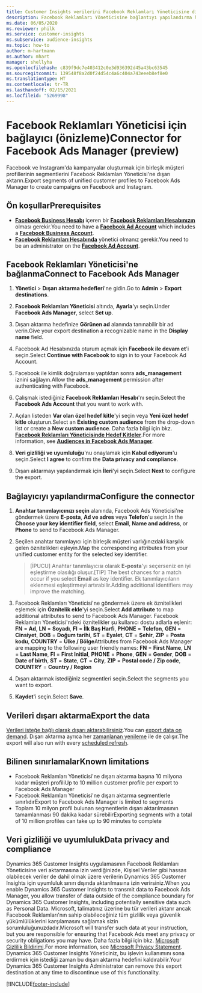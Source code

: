 ```yaml
---
title: Customer Insights verilerini Facebook Reklamları Yöneticisine dışarı aktarma
description: Facebook Reklamları Yöneticisine bağlantıyı yapılandırma hakkında bilgi edinin.
ms.date: 06/05/2020
ms.reviewer: philk
ms.service: customer-insights
ms.subservice: audience-insights
ms.topic: how-to
author: m-hartmann
ms.author: mhart
manager: shellyha
ms.openlocfilehash: c839f9dc7e403412c0e3d936392d45a43bc63545
ms.sourcegitcommit: 139548f8a2d0f24d54c4a6c404a743eeeb8ef8e0
ms.translationtype: HT
ms.contentlocale: tr-TR
ms.lasthandoff: 02/15/2021
ms.locfileid: "5269998"
---
```

# <a name="connector-for-facebook-ads-manager-preview"></a><span data-ttu-id="39284-103">Facebook Reklamları Yöneticisi için bağlayıcı (önizleme)</span><span class="sxs-lookup"><span data-stu-id="39284-103">Connector for Facebook Ads Manager (preview)</span></span>

<span data-ttu-id="39284-104">Facebook ve Instagram'da kampanyalar oluşturmak için birleşik müşteri profillerinin segmentlerini Facebook Reklamları Yöneticisi'ne dışarı aktarın.</span><span class="sxs-lookup"><span data-stu-id="39284-104">Export segments of unified customer profiles to Facebook Ads Manager to create campaigns on Facebook and Instagram.</span></span>

## <a name="prerequisites"></a><span data-ttu-id="39284-105">Ön koşullar</span><span class="sxs-lookup"><span data-stu-id="39284-105">Prerequisites</span></span>

- <span data-ttu-id="39284-106">[**Facebook Business Hesabı**](https://business.facebook.com/) içeren bir [**Facebook Reklamları Hesabınızın**](https://www.facebook.com/business/learn/lessons/step-by-step-ads-manager-account) olması gerekir.</span><span class="sxs-lookup"><span data-stu-id="39284-106">You need to have a [**Facebook Ad Account**](https://www.facebook.com/business/learn/lessons/step-by-step-ads-manager-account) which includes a [**Facebook Business Account**](https://business.facebook.com/).</span></span>
- <span data-ttu-id="39284-107">[**Facebook Reklamları Hesabında**](https://www.facebook.com/business/learn/lessons/step-by-step-ads-manager-account) yönetici olmanız gerekir.</span><span class="sxs-lookup"><span data-stu-id="39284-107">You need to be an administrator on the [**Facebook Ad Account**](https://www.facebook.com/business/learn/lessons/step-by-step-ads-manager-account).</span></span>

## <a name="connect-to-facebook-ads-manager"></a><span data-ttu-id="39284-108">Facebook Reklamları Yöneticisi'ne bağlanma</span><span class="sxs-lookup"><span data-stu-id="39284-108">Connect to Facebook Ads Manager</span></span>

1. <span data-ttu-id="39284-109">**Yönetici** > **Dışarı aktarma hedefleri**'ne gidin.</span><span class="sxs-lookup"><span data-stu-id="39284-109">Go to **Admin** > **Export destinations**.</span></span>

1. <span data-ttu-id="39284-110">**Facebook Reklamları Yöneticisi** altında, **Ayarla**'yı seçin.</span><span class="sxs-lookup"><span data-stu-id="39284-110">Under **Facebook Ads Manager**, select **Set up**.</span></span>

1. <span data-ttu-id="39284-111">Dışarı aktarma hedefinize **Görünen ad** alanında tanınabilir bir ad verin.</span><span class="sxs-lookup"><span data-stu-id="39284-111">Give your export destination a recognizable name in the **Display name** field.</span></span>

1. <span data-ttu-id="39284-112">Facebook Ad Hesabınızda oturum açmak için **Facebook ile devam et**'i seçin.</span><span class="sxs-lookup"><span data-stu-id="39284-112">Select **Continue with Facebook** to sign in to your Facebook Ad Account.</span></span>

1. <span data-ttu-id="39284-113">Facebook ile kimlik doğrulaması yaptıktan sonra **ads_management** iznini sağlayın.</span><span class="sxs-lookup"><span data-stu-id="39284-113">Allow the **ads_management** permission after authenticating with Facebook.</span></span>

1. <span data-ttu-id="39284-114">Çalışmak istediğiniz **Facebook Reklamları Hesabı**'nı seçin.</span><span class="sxs-lookup"><span data-stu-id="39284-114">Select the **Facebook Ads Account** that you want to work with.</span></span>

1. <span data-ttu-id="39284-115">Açılan listeden **Var olan özel hedef kitle**'yi seçin veya **Yeni özel hedef kitle** oluşturun.</span><span class="sxs-lookup"><span data-stu-id="39284-115">Select an **Existing custom audience** from the drop-down list or create a **New custom audience**.</span></span> <span data-ttu-id="39284-116">Daha fazla bilgi için bkz. [**Facebook Reklamları Yöneticisinde Hedef Kitleler**](https://www.facebook.com/business/help/744354708981227?id=2469097953376494).</span><span class="sxs-lookup"><span data-stu-id="39284-116">For more information, see [**Audiences in Facebook Ads Manager**](https://www.facebook.com/business/help/744354708981227?id=2469097953376494).</span></span>

1. <span data-ttu-id="39284-117">**Veri gizliliği ve uyumluluğu**'nu onaylamak için **Kabul ediyorum**'u seçin.</span><span class="sxs-lookup"><span data-stu-id="39284-117">Select **I agree** to confirm the **Data privacy and compliance**.</span></span>

1. <span data-ttu-id="39284-118">Dışarı aktarmayı yapılandırmak için **İleri**'yi seçin.</span><span class="sxs-lookup"><span data-stu-id="39284-118">Select **Next** to configure the export.</span></span>

## <a name="configure-the-connector"></a><span data-ttu-id="39284-119">Bağlayıcıyı yapılandırma</span><span class="sxs-lookup"><span data-stu-id="39284-119">Configure the connector</span></span>

1. <span data-ttu-id="39284-120">**Anahtar tanımlayıcınızı seçin** alanında, Facebook Ads Yöneticisi'ne göndermek üzere **E-posta**, **Ad ve adres** veya **Telefon**'u seçin.</span><span class="sxs-lookup"><span data-stu-id="39284-120">In the **Choose your key identifier field**, select **Email**, **Name and address**, or **Phone** to send to Facebook Ads Manager.</span></span>

1. <span data-ttu-id="39284-121">Seçilen anahtar tanımlayıcı için birleşik müşteri varlığınızdaki karşılık gelen öznitelikleri eşleyin.</span><span class="sxs-lookup"><span data-stu-id="39284-121">Map the corresponding attributes from your unified customer entity for the selected key identifier.</span></span>
   > <span data-ttu-id="39284-122">[İPUCU] Anahtar tanımlayıcısı olarak **E-posta**'yı seçerseniz en iyi eşleştirme olasılığı oluşur.</span><span class="sxs-lookup"><span data-stu-id="39284-122">[TIP] The best chances for a match occur if you select **Email** as key identifier.</span></span> <span data-ttu-id="39284-123">Ek tanımlayıcıların eklenmesi eşleştirmeyi artırabilir.</span><span class="sxs-lookup"><span data-stu-id="39284-123">Adding additional identifiers may improve the matching.</span></span>

1. <span data-ttu-id="39284-124">Facebook Reklamları Yöneticisi'ne göndermek üzere ek öznitelikleri eşlemek için **Öznitelik ekle**'yi seçin.</span><span class="sxs-lookup"><span data-stu-id="39284-124">Select **Add attribute** to map additional attributes to send to Facebook Ads Manager.</span></span> <span data-ttu-id="39284-125">Facebook Reklamları Yöneticisi'ndeki öznitelikler şu kullanıcı dostu adlarla eşlenir: **FN** = **Ad**, **LN** = **Soyadı**, **FI** = **İlk Baş Harfi**, **PHONE** = **Telefon**, **GEN** = **Cinsiyet**, **DOB** = **Doğum tarihi**, **ST** = **Eyalet**, **CT** = **Şehir**, **ZIP** = **Posta kodu**, **COUNTRY** = **Ülke / Bölge**</span><span class="sxs-lookup"><span data-stu-id="39284-125">Attributes from Facebook Ads Manager are mapping to the following user friendly names: **FN** = **First Name**, **LN** = **Last Name**, **FI** = **First Initial**, **PHONE** = **Phone**, **GEN** = **Gender**, **DOB** = **Date of birth**, **ST** = **State**, **CT** = **City**, **ZIP** = **Postal code / Zip code**, **COUNTRY** = **Country / Region**</span></span>

1. <span data-ttu-id="39284-126">Dışarı aktarmak istediğiniz segmentleri seçin.</span><span class="sxs-lookup"><span data-stu-id="39284-126">Select the segments you want to export.</span></span>

1. <span data-ttu-id="39284-127">**Kaydet**'i seçin.</span><span class="sxs-lookup"><span data-stu-id="39284-127">Select **Save**.</span></span>

## <a name="export-the-data"></a><span data-ttu-id="39284-128">Verileri dışarı aktarma</span><span class="sxs-lookup"><span data-stu-id="39284-128">Export the data</span></span>

<span data-ttu-id="39284-129">[Verileri isteğe bağlı olarak dışarı aktarabilirsiniz](export-destinations.md).</span><span class="sxs-lookup"><span data-stu-id="39284-129">You can [export data on demand](export-destinations.md).</span></span> <span data-ttu-id="39284-130">Dışarı aktarma ayrıca her [zamanlanan yenileme](system.md#schedule-tab) ile de çalışır.</span><span class="sxs-lookup"><span data-stu-id="39284-130">The export will also run with every [scheduled refresh](system.md#schedule-tab).</span></span>

## <a name="known-limitations"></a><span data-ttu-id="39284-131">Bilinen sınırlamalar</span><span class="sxs-lookup"><span data-stu-id="39284-131">Known limitations</span></span>

- <span data-ttu-id="39284-132">Facebook Reklamları Yöneticisi'ne dışarı aktarma başına 10 milyona kadar müşteri profili</span><span class="sxs-lookup"><span data-stu-id="39284-132">Up to 10 million customer profile per export to Facebook Ads Manager</span></span> 
- <span data-ttu-id="39284-133">Facebook Reklamları Yöneticisi'ne dışarı aktarma segmentlerle sınırlıdır</span><span class="sxs-lookup"><span data-stu-id="39284-133">Export to Facebook Ads Manager is limited to segments</span></span>
- <span data-ttu-id="39284-134">Toplam 10 milyon profil bulunan segmentlerin dışarı aktarılmasının tamamlanması 90 dakika kadar sürebilir</span><span class="sxs-lookup"><span data-stu-id="39284-134">Exporting segments with a total of 10 million profiles can take up to 90 minutes to complete</span></span>

## <a name="data-privacy-and-compliance"></a><span data-ttu-id="39284-135">Veri gizliliği ve uyumluluk</span><span class="sxs-lookup"><span data-stu-id="39284-135">Data privacy and compliance</span></span>

<span data-ttu-id="39284-136">Dynamics 365 Customer Insights uygulamasının Facebook Reklamları Yöneticisine veri aktarmasına izin verdiğinizde, Kişisel Veriler gibi hassas olabilecek veriler de dahil olmak üzere verilerin Dynamics 365 Customer Insights için uyumluluk sınırı dışında aktarılmasına izin verirsiniz.</span><span class="sxs-lookup"><span data-stu-id="39284-136">When you enable Dynamics 365 Customer Insights to transmit data to Facebook Ads Manager, you allow transfer of data outside of the compliance boundary for Dynamics 365 Customer Insights, including potentially sensitive data such as Personal Data.</span></span> <span data-ttu-id="39284-137">Microsoft, talimatınız üzerine bu tür verileri aktarır ancak Facebook Reklamları'nın sahip olabileceğiniz tüm gizlilik veya güvenlik yükümlülüklerini karşılamasını sağlamak sizin sorumluluğunuzdadır.</span><span class="sxs-lookup"><span data-stu-id="39284-137">Microsoft will transfer such data at your instruction, but you are responsible for ensuring that Facebook Ads meet any privacy or security obligations you may have.</span></span> <span data-ttu-id="39284-138">Daha fazla bilgi için bkz. [Microsoft Gizlilik Bildirimi](https://go.microsoft.com/fwlink/?linkid=396732).</span><span class="sxs-lookup"><span data-stu-id="39284-138">For more information, see [Microsoft Privacy Statement](https://go.microsoft.com/fwlink/?linkid=396732).</span></span>
<span data-ttu-id="39284-139">Dynamics 365 Customer Insights Yöneticiniz, bu işlevin kullanımını sona erdirmek için istediği zaman bu dışarı aktarma hedefini kaldırabilir.</span><span class="sxs-lookup"><span data-stu-id="39284-139">Your Dynamics 365 Customer Insights Administrator can remove this export destination at any time to discontinue use of this functionality.</span></span>


[!INCLUDE[footer-include](../includes/footer-banner.md)]